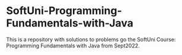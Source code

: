# SoftUni-Programming-Fundamentals-with-Java
This is a repository with solutions to problems go the SoftUni Course: Programming Fundamentals with Java from Sept2022.
